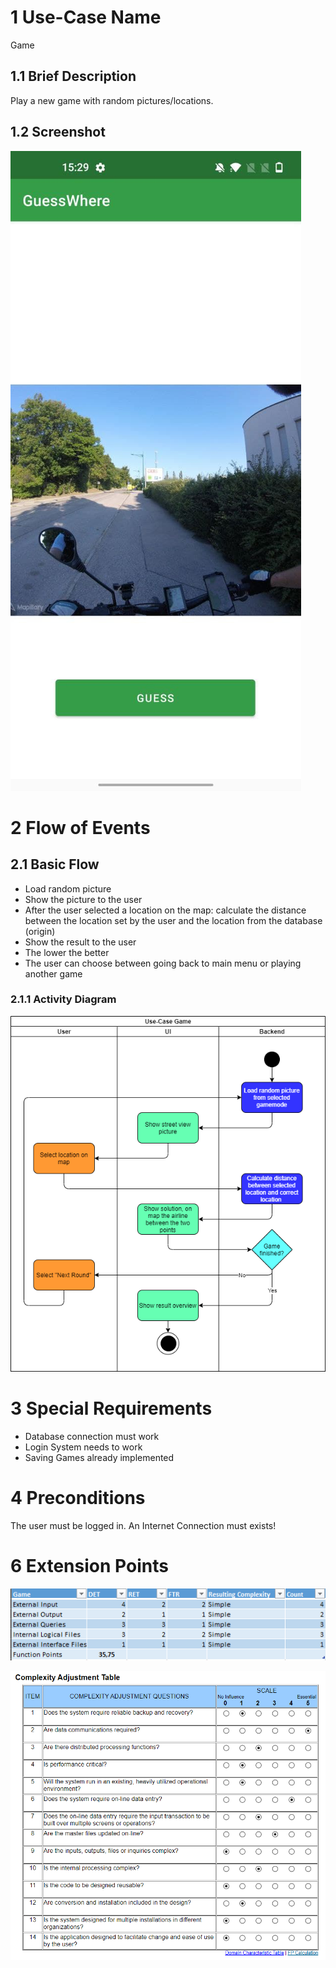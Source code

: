 # 1 Use-Case Name
Game

## 1.1 Brief Description
Play a new game with random pictures/locations.

## 1.2 Screenshot
![Game](../images/Screenshot/screenshot_game.jpg)

# 2 Flow of Events
## 2.1 Basic Flow
- Load random picture
- Show the picture to the user
- After the user selected a location on the map: calculate the distance between the location set by the user and the location from the database (origin)
- Show the result to the user
- The lower the better 
- The user can choose between going back to main menu or playing another game

### 2.1.1 Activity Diagram
![Game](../images/UC_Game.png)

# 3 Special Requirements
- Database connection must work
- Login System needs to work
- Saving Games already implemented

# 4 Preconditions
The user must be logged in. An Internet Connection must exists!
 
# 6 Extension Points
![Game](../images/functionpoints/functionpoints_game.png)

![FP](../images/functionpoints/complexityAdjustmentTable.PNG)
